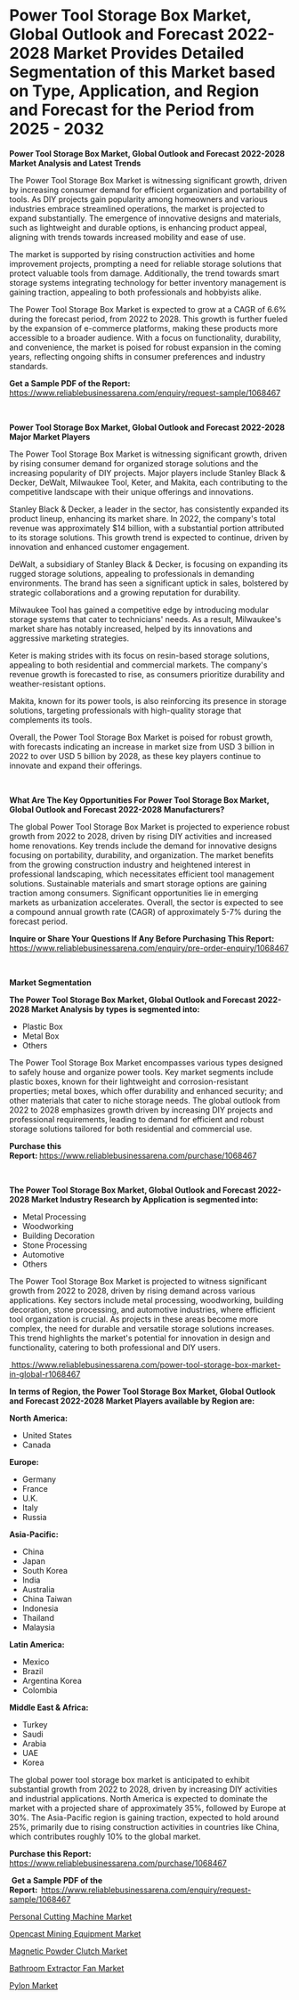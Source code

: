 <p><h1>Power Tool Storage Box Market, Global Outlook and Forecast 2022-2028 Market Provides Detailed Segmentation of this Market based on Type, Application, and Region and Forecast for the Period from 2025 - 2032</h1></p><p><strong>Power Tool Storage Box Market, Global Outlook and Forecast 2022-2028 Market Analysis and Latest Trends</strong></p>
<p><p>The Power Tool Storage Box Market is witnessing significant growth, driven by increasing consumer demand for efficient organization and portability of tools. As DIY projects gain popularity among homeowners and various industries embrace streamlined operations, the market is projected to expand substantially. The emergence of innovative designs and materials, such as lightweight and durable options, is enhancing product appeal, aligning with trends towards increased mobility and ease of use.</p><p>The market is supported by rising construction activities and home improvement projects, prompting a need for reliable storage solutions that protect valuable tools from damage. Additionally, the trend towards smart storage systems integrating technology for better inventory management is gaining traction, appealing to both professionals and hobbyists alike.</p><p>The Power Tool Storage Box Market is expected to grow at a CAGR of 6.6% during the forecast period, from 2022 to 2028. This growth is further fueled by the expansion of e-commerce platforms, making these products more accessible to a broader audience. With a focus on functionality, durability, and convenience, the market is poised for robust expansion in the coming years, reflecting ongoing shifts in consumer preferences and industry standards.</p></p>
<p><strong>Get a Sample PDF of the Report:&nbsp;</strong> <a href="https://www.reliablebusinessarena.com/enquiry/request-sample/1068467?utm_campaign=3254&utm_medium=2&utm_source=Github&utm_content=ia&utm_term=21032025&utm_id=power-tool-storage-box-market-global-outlook-and-forecast-2022-2028">https://www.reliablebusinessarena.com/enquiry/request-sample/1068467</a></p>
<p>&nbsp;</p>
<p><strong>Power Tool Storage Box Market, Global Outlook and Forecast 2022-2028 Major Market Players</strong></p>
<p><p>The Power Tool Storage Box Market is witnessing significant growth, driven by rising consumer demand for organized storage solutions and the increasing popularity of DIY projects. Major players include Stanley Black & Decker, DeWalt, Milwaukee Tool, Keter, and Makita, each contributing to the competitive landscape with their unique offerings and innovations.</p><p>Stanley Black & Decker, a leader in the sector, has consistently expanded its product lineup, enhancing its market share. In 2022, the company's total revenue was approximately $14 billion, with a substantial portion attributed to its storage solutions. This growth trend is expected to continue, driven by innovation and enhanced customer engagement.</p><p>DeWalt, a subsidiary of Stanley Black & Decker, is focusing on expanding its rugged storage solutions, appealing to professionals in demanding environments. The brand has seen a significant uptick in sales, bolstered by strategic collaborations and a growing reputation for durability. </p><p>Milwaukee Tool has gained a competitive edge by introducing modular storage systems that cater to technicians' needs. As a result, Milwaukee's market share has notably increased, helped by its innovations and aggressive marketing strategies.</p><p>Keter is making strides with its focus on resin-based storage solutions, appealing to both residential and commercial markets. The company's revenue growth is forecasted to rise, as consumers prioritize durability and weather-resistant options.</p><p>Makita, known for its power tools, is also reinforcing its presence in storage solutions, targeting professionals with high-quality storage that complements its tools.</p><p>Overall, the Power Tool Storage Box Market is poised for robust growth, with forecasts indicating an increase in market size from USD 3 billion in 2022 to over USD 5 billion by 2028, as these key players continue to innovate and expand their offerings.</p></p>
<p>&nbsp;</p>
<p><strong>What Are The Key Opportunities For Power Tool Storage Box Market, Global Outlook and Forecast 2022-2028 Manufacturers?</strong></p>
<p><p>The global Power Tool Storage Box Market is projected to experience robust growth from 2022 to 2028, driven by rising DIY activities and increased home renovations. Key trends include the demand for innovative designs focusing on portability, durability, and organization. The market benefits from the growing construction industry and heightened interest in professional landscaping, which necessitates efficient tool management solutions. Sustainable materials and smart storage options are gaining traction among consumers. Significant opportunities lie in emerging markets as urbanization accelerates. Overall, the sector is expected to see a compound annual growth rate (CAGR) of approximately 5-7% during the forecast period.</p></p>
<p><strong>Inquire or Share Your Questions If Any Before Purchasing This Report:</strong> <a href="https://www.reliablebusinessarena.com/enquiry/pre-order-enquiry/1068467?utm_campaign=3254&utm_medium=2&utm_source=Github&utm_content=ia&utm_term=21032025&utm_id=power-tool-storage-box-market-global-outlook-and-forecast-2022-2028">https://www.reliablebusinessarena.com/enquiry/pre-order-enquiry/1068467</a></p>
<p>&nbsp;</p>
<p><strong>Market Segmentation</strong></p>
<p><strong>The Power Tool Storage Box Market, Global Outlook and Forecast 2022-2028 Market Analysis by types is segmented into:</strong></p>
<p><ul><li>Plastic Box</li><li>Metal Box</li><li>Others</li></ul></p>
<p><p>The Power Tool Storage Box Market encompasses various types designed to safely house and organize power tools. Key market segments include plastic boxes, known for their lightweight and corrosion-resistant properties; metal boxes, which offer durability and enhanced security; and other materials that cater to niche storage needs. The global outlook from 2022 to 2028 emphasizes growth driven by increasing DIY projects and professional requirements, leading to demand for efficient and robust storage solutions tailored for both residential and commercial use.</p></p>
<p><strong>Purchase this Report:&nbsp;</strong><a href="https://www.reliablebusinessarena.com/purchase/1068467?utm_campaign=3254&utm_medium=2&utm_source=Github&utm_content=ia&utm_term=21032025&utm_id=power-tool-storage-box-market-global-outlook-and-forecast-2022-2028">https://www.reliablebusinessarena.com/purchase/1068467</a></p>
<p>&nbsp;</p>
<p><strong>The Power Tool Storage Box Market, Global Outlook and Forecast 2022-2028 Market Industry Research by Application is segmented into:</strong></p>
<p><ul><li>Metal Processing</li><li>Woodworking</li><li>Building Decoration</li><li>Stone Processing</li><li>Automotive</li><li>Others</li></ul></p>
<p><p>The Power Tool Storage Box Market is projected to witness significant growth from 2022 to 2028, driven by rising demand across various applications. Key sectors include metal processing, woodworking, building decoration, stone processing, and automotive industries, where efficient tool organization is crucial. As projects in these areas become more complex, the need for durable and versatile storage solutions increases. This trend highlights the market's potential for innovation in design and functionality, catering to both professional and DIY users.</p></p>
<p><a href="https://www.reliablebusinessarena.com/power-tool-storage-box-market-in-global-r1068467?utm_campaign=3254&utm_medium=2&utm_source=Github&utm_content=ia&utm_term=21032025&utm_id=power-tool-storage-box-market-global-outlook-and-forecast-2022-2028">&nbsp;https://www.reliablebusinessarena.com/power-tool-storage-box-market-in-global-r1068467</a></p>
<p><strong>In terms of Region, the Power Tool Storage Box Market, Global Outlook and Forecast 2022-2028 Market Players available by Region are:</strong></p>
<p>
    <p> <strong> North America: </strong>
        <ul>
            <li>United States</li>
            <li>Canada</li>
        </ul>
        </p> 
    <p> <strong> Europe: </strong>
        <ul>
            <li>Germany</li>
            <li>France</li>
            <li>U.K.</li>
            <li>Italy</li>
            <li>Russia</li>
        </ul>
        </p> 
    <p> <strong> Asia-Pacific: </strong>
        <ul>
            <li>China</li>
            <li>Japan</li>
            <li>South Korea</li>
            <li>India</li>
            <li>Australia</li>
            <li>China Taiwan</li>
            <li>Indonesia</li>
            <li>Thailand</li>
            <li>Malaysia</li>
        </ul>
        </p> 
    <p> <strong> Latin America: </strong>
        <ul>
            <li>Mexico</li>
            <li>Brazil</li>
            <li>Argentina Korea</li>
            <li>Colombia</li>
        </ul>
        </p> 
    <p> <strong> Middle East & Africa: </strong>
        <ul>
            <li>Turkey</li>
            <li>Saudi</li>
            <li>Arabia</li>
            <li>UAE</li>
            <li>Korea</li>
        </ul>
    </p>
    </p>
<p><p>The global power tool storage box market is anticipated to exhibit substantial growth from 2022 to 2028, driven by increasing DIY activities and industrial applications. North America is expected to dominate the market with a projected share of approximately 35%, followed by Europe at 30%. The Asia-Pacific region is gaining traction, expected to hold around 25%, primarily due to rising construction activities in countries like China, which contributes roughly 10% to the global market.</p></p>
<p><strong>Purchase this Report: </strong><a href="https://www.reliablebusinessarena.com/purchase/1068467?utm_campaign=3254&utm_medium=2&utm_source=Github&utm_content=ia&utm_term=21032025&utm_id=power-tool-storage-box-market-global-outlook-and-forecast-2022-2028">https://www.reliablebusinessarena.com/purchase/1068467</a></p>
<p>&nbsp;<strong>Get a Sample PDF of the Report:&nbsp;&nbsp;</strong><a href="https://www.reliablebusinessarena.com/enquiry/request-sample/1068467?utm_campaign=3254&utm_medium=2&utm_source=Github&utm_content=ia&utm_term=21032025&utm_id=power-tool-storage-box-market-global-outlook-and-forecast-2022-2028">https://www.reliablebusinessarena.com/enquiry/request-sample/1068467</a></p>
<p><strong></strong></p>
<p><p><a href="https://www.linkedin.com/pulse/market-study-global-personal-cutting-machine-2025-2032-z5xzc?utm_campaign=3254&utm_medium=2&utm_source=Github&utm_content=ia&utm_term=21032025&utm_id=power-tool-storage-box-market-global-outlook-and-forecast-2022-2028">Personal Cutting Machine Market</a></p><p><a href="https://www.linkedin.com/pulse/revenue-analysis-opencast-mining-equipment-market-projected-omkkf?utm_campaign=3254&utm_medium=2&utm_source=Github&utm_content=ia&utm_term=21032025&utm_id=power-tool-storage-box-market-global-outlook-and-forecast-2022-2028">Opencast Mining Equipment Market</a></p><p><a href="https://www.linkedin.com/pulse/growth-projections-magnetic-powder-clutch-market-expected-hru7e?utm_campaign=3254&utm_medium=2&utm_source=Github&utm_content=ia&utm_term=21032025&utm_id=power-tool-storage-box-market-global-outlook-and-forecast-2022-2028">Magnetic Powder Clutch Market</a></p><p><a href="https://www.linkedin.com/pulse/bathroom-extractor-fan-market-report-insights-from-industry-pbgqf?utm_campaign=3254&utm_medium=2&utm_source=Github&utm_content=ia&utm_term=21032025&utm_id=power-tool-storage-box-market-global-outlook-and-forecast-2022-2028">Bathroom Extractor Fan Market</a></p><p><a href="https://www.linkedin.com/pulse/market-analysis-pylon-trends-share-growth-expected-cagr-84-ej37f?utm_campaign=3254&utm_medium=2&utm_source=Github&utm_content=ia&utm_term=21032025&utm_id=power-tool-storage-box-market-global-outlook-and-forecast-2022-2028">Pylon Market</a></p></p>